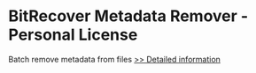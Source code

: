 # BitRecover Metadata Remover - Personal License
Batch remove metadata from files
[>> Detailed information](https://secure.shareit.com/shareit/product.html?productid=300978276&affiliateid=200057808)